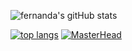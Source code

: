 ![fernanda's gitHub stats](https://github-readme-stats.vercel.app/api?username=fermariano&show_icons=true&theme=tokyonight)                      

[![top langs](https://github-readme-stats.vercel.app/api/top-langs/?username=fermariano&theme=tokyonight)](https://github.com/anuraghazra/github-readme-stats)    [![MasterHead](https://media.discordapp.net/attachments/743232232847835266/1128023700017528912/banner.png?width=600&height=300)](https://github.com/fermariano)







